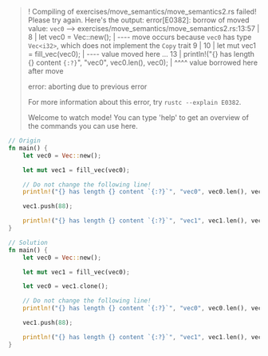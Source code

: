 >! Compiling of exercises/move_semantics/move_semantics2.rs failed! Please try again. Here's the output:
>error[E0382]: borrow of moved value: `vec0`
>  --> exercises/move_semantics/move_semantics2.rs:13:57
>   |
>8  |     let vec0 = Vec::new();
>   |         ---- move occurs because `vec0` has type `Vec<i32>`, which does not implement the `Copy` trait
>9  |
>10 |     let mut vec1 = fill_vec(vec0);
>   |                             ---- value moved here
>...
>13 |     println!("{} has length {} content `{:?}`", "vec0", vec0.len(), vec0);
>   |                                                         ^^^^ value borrowed here after move
>
>error: aborting due to previous error
>
>For more information about this error, try `rustc --explain E0382`.
>
>Welcome to watch mode! You can type 'help' to get an overview of the commands you can use here.

```rust
// Origin
fn main() {
    let vec0 = Vec::new();

    let mut vec1 = fill_vec(vec0);

    // Do not change the following line!
    println!("{} has length {} content `{:?}`", "vec0", vec0.len(), vec0);

    vec1.push(88);

    println!("{} has length {} content `{:?}`", "vec1", vec1.len(), vec1);
}
```

```rust
// Solution
fn main() {
    let vec0 = Vec::new();

    let mut vec1 = fill_vec(vec0);

    let vec0 = vec1.clone();

    // Do not change the following line!
    println!("{} has length {} content `{:?}`", "vec0", vec0.len(), vec0);

    vec1.push(88);

    println!("{} has length {} content `{:?}`", "vec1", vec1.len(), vec1);
}
```